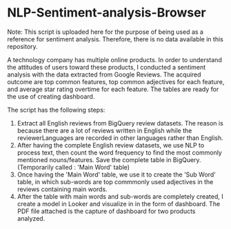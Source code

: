 # NLP-Sentiment-analysis-Browser

Note: This script is uploaded here for the purpose of being used as a reference for sentiment analysis. Therefore, there is no data available in this repository.

A technology company has multiple online products. In order to understand the attitudes of users toward these products, I conducted a sentiment analysis with the data extracted from Google Reviews. The acquired outcome are top common features, top common adjectives for each feature, and average star rating overtime for each feature. The tables are ready for the use of creating dashboard.

The script has the following steps:

1. Extract all English reviews from BigQuery review datasets. The reason is because there are a lot of reviews written in English while the reviewerLanguages are recorded in other languages rather than English.
2. After having the complete English review datasets, we use NLP to process text, then count the word frequency to find the most commonly mentioned nouns/features. Save the complete table in BigQuery. (Temporarily called : 'Main Word' table)
3. Once having the 'Main Word' table, we use it to create the 'Sub Word' table, in which sub-words are top commmonly used adjectives in the reviews containing main words.
4. After the table with main words and sub-words are completely created, I create a model in Looker and visualize in in the form of dashboard. The PDF file attached is the capture of dashboard for two products analyzed.
